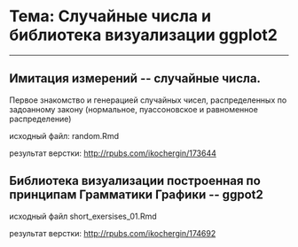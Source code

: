 # Тема: Случайные числа и библиотека визуализации ggplot2
_ _ _


## Имитация измерений -- случайные числа.

Первое знакомство и генерацией случайных чисел, распределенных по задоанному закону (нормальное, пуассоновское и равноменное распределение)

исходный файл: random.Rmd

результат верстки: <http://rpubs.com/ikochergin/173644>


## Библиотека визуализации построенная по принципам Грамматики Графики -- ggpot2 


исходный файл short_exersises_01.Rmd

результат верстки:  <http://rpubs.com/ikochergin/174692>

[//]: # ( старая сслыка со скрытым кодом --
http://rpubs.com/ikochergin/174010
)



